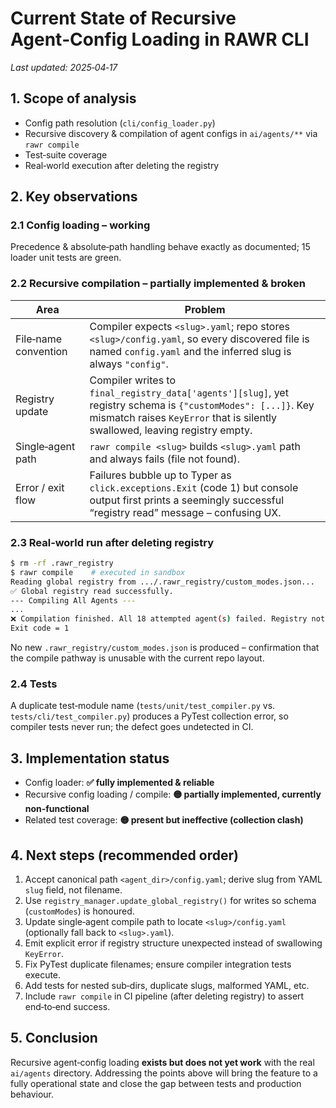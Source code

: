 # Current State of Recursive Agent‑Config Loading in RAWR CLI

_Last updated: 2025‑04‑17_

## 1. Scope of analysis
* Config path resolution (`cli/config_loader.py`)
* Recursive discovery & compilation of agent configs in `ai/agents/**` via `rawr compile`
* Test‑suite coverage
* Real‑world execution after deleting the registry

## 2. Key observations

### 2.1 Config loading – **working**
Precedence & absolute‑path handling behave exactly as documented; 15 loader unit tests are green.

### 2.2 Recursive compilation – **partially implemented & broken**

| Area | Problem |
|------|---------|
| File‑name convention | Compiler expects `<slug>.yaml`; repo stores `<slug>/config.yaml`, so every discovered file is named `config.yaml` and the inferred slug is always `"config"`. |
| Registry update | Compiler writes to `final_registry_data['agents'][slug]`, yet registry schema is `{"customModes": [...]}`. Key mismatch raises `KeyError` that is silently swallowed, leaving registry empty. |
| Single‑agent path | `rawr compile <slug>` builds `<slug>.yaml` path and always fails (file not found). |
| Error / exit flow | Failures bubble up to Typer as `click.exceptions.Exit` (code 1) but console output first prints a seemingly successful “registry read” message – confusing UX. |

### 2.3 Real‑world run after deleting registry

```bash
$ rm -rf .rawr_registry
$ rawr compile    # executed in sandbox
Reading global registry from .../.rawr_registry/custom_modes.json...
✅ Global registry read successfully.
--- Compiling All Agents ---
...
❌ Compilation finished. All 18 attempted agent(s) failed. Registry not updated.
Exit code = 1
```

No new `.rawr_registry/custom_modes.json` is produced – confirmation that the compile pathway is unusable with the current repo layout.

### 2.4 Tests
A duplicate test‑module name (`tests/unit/test_compiler.py` vs. `tests/cli/test_compiler.py`) produces a PyTest collection error, so compiler tests never run; the defect goes undetected in CI.

## 3. Implementation status
* Config loader: **✅ fully implemented & reliable**
* Recursive config loading / compile: **🟡 partially implemented, currently non‑functional**
* Related test coverage: **🟡 present but ineffective (collection clash)**

## 4. Next steps (recommended order)
1. Accept canonical path `<agent_dir>/config.yaml`; derive slug from YAML `slug` field, not filename.
2. Use `registry_manager.update_global_registry()` for writes so schema (`customModes`) is honoured.
3. Update single‑agent compile path to locate `<slug>/config.yaml` (optionally fall back to `<slug>.yaml`).
4. Emit explicit error if registry structure unexpected instead of swallowing `KeyError`.
5. Fix PyTest duplicate filenames; ensure compiler integration tests execute.
6. Add tests for nested sub‑dirs, duplicate slugs, malformed YAML, etc.
7. Include `rawr compile` in CI pipeline (after deleting registry) to assert end‑to‑end success.

## 5. Conclusion
Recursive agent‑config loading **exists but does not yet work** with the real `ai/agents` directory. Addressing the points above will bring the feature to a fully operational state and close the gap between tests and production behaviour.
